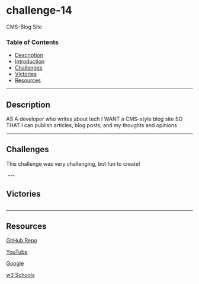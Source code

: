 # challenge-14
CMS-Blog Site 
### Table of Contents
- [Description](#description)
- [Introduction](#introduction)
- [Challenges](#challenges)
- [Victories](#victories)
- [Resources](#resources)

---

## Description
AS A developer who writes about tech
I WANT a CMS-style blog site
SO THAT I can publish articles, blog posts, and my thoughts and opinions

---

## Challenges
This challenge was very challenging, but fun to create! 



<img src=""/>
---


## Victories


<img src=""/>

---


## Resources 

<a href="https://github.com/torigonzales/cms-blog-site/tree/main/cms-blog-site-main">GitHub Repo</a>

<a href="https://www.youtube.com/watch?v=eVGEea7adDM"> YouTube</a>

<a href="https://www.google.com/webhp?hl=en&sa=X&ved=0ahUKEwiLjJ7fosLvAhWXW80KHawRD_oQPAgI">Google</a>

<a href="https://www.w3schools.com/charsets/ref_html_ascii.asp">w3 Schools</a>






